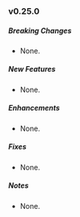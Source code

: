 ### v0.25.0

##### Breaking Changes
* None.

##### New Features
* None.

##### Enhancements
* None.

##### Fixes
* None.

##### Notes
* None.